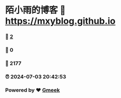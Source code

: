 # 陌小雨的博客 :link: https://mxyblog.github.io 
### :page_facing_up: [2](https://mxyblog.github.io/tag.html) 
### :speech_balloon: 0 
### :hibiscus: 2177 
### :alarm_clock: 2024-07-03 20:42:53 
### Powered by :heart: [Gmeek](https://github.com/Meekdai/Gmeek)
